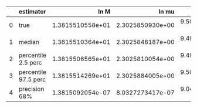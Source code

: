 |    | estimator            |             ln M |            ln mu |                a |               p0 |               e0 |               DL |         costhetaS |             phiS |        costhetaK |             phiK |       Phivarphi0 |            Phir0 |                 d |
|---:|:---------------------|-----------------:|-----------------:|-----------------:|-----------------:|-----------------:|-----------------:|------------------:|-----------------:|-----------------:|-----------------:|-----------------:|-----------------:|------------------:|
|  0 | true                 | 1.3815510558e+01 | 2.3025850930e+00 | 9.5000000000e-01 | 8.3432445571e+00 | 4.0000000000e-01 | 9.4752768464e-01 |  6.1232339957e-17 | 3.1415926536e+00 | 7.0710678119e-01 | 1.0471975512e+00 | 1.0471975512e+00 | 3.1415926536e+00 |  0.0000000000e+00 |
|  1 | median               | 1.3815510364e+01 | 2.3025848187e+00 | 9.4999993337e-01 | 8.3432457433e+00 | 3.9999999244e-01 | 9.4761390041e-01 | -1.3077492387e-03 | 3.1415550975e+00 | 7.0833032023e-01 | 1.0477409135e+00 | 1.0483687542e+00 | 3.1399029810e+00 |  1.4414174773e-04 |
|  2 | percentile 2.5 perc  | 1.3815506565e+01 | 2.3025810054e+00 | 9.4999809192e-01 | 8.3432297450e+00 | 3.9999819128e-01 | 9.0422471873e-01 | -3.9457917027e-02 | 3.1358488115e+00 | 6.7959074313e-01 | 9.8561715953e-01 | 9.4130566011e-01 | 3.0574055859e+00 | -3.2982979344e-03 |
|  3 | percentile 97.5 perc | 1.3815514269e+01 | 2.3025884005e+00 | 9.5000164205e-01 | 8.3432606488e+00 | 4.0000184163e-01 | 9.9957517334e-01 |  3.9110345682e-02 | 3.1472792952e+00 | 7.3774450048e-01 | 1.1062261773e+00 | 1.1428517153e+00 | 3.2181964160e+00 |  3.0190404967e-03 |
|  4 | precision 68%        | 1.3815092054e-07 | 8.0327273417e-07 | 9.0496887759e-07 | 9.0712686656e-07 | 2.2691521238e-06 | 2.5841117344e-02 | -1.6745269346e+01 | 9.2311693129e-04 | 2.1070551580e-02 | 2.8726398516e-02 | 4.7913774404e-02 | 1.2838590888e-02 |  2.6721883336e+01 |